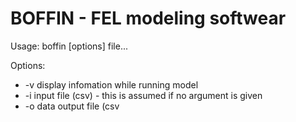 # BOFFIN - FEL modeling softwear

 Usage: boffin [options] file...

 Options:
 * -v	 display infomation while running model
 * -i	 input file (csv) - this is assumed if no argument is given
 * -o	 data output file (csv
